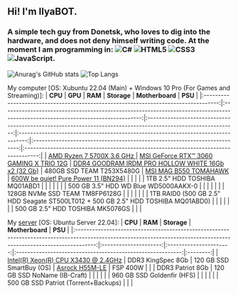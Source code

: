 ## Hi! I'm IlyaBOT.
### A simple tech guy from Donetsk, who loves to dig into the hardware, and does not deny himself writing code. At the moment I am programming in: ![C#](https://img.shields.io/badge/c%23-%23239120.svg?style=for-the-badge&logo=c-sharp&logoColor=white) ![HTML5](https://img.shields.io/badge/html5-%23E34F26.svg?style=for-the-badge&logo=html5&logoColor=white) ![CSS3](https://img.shields.io/badge/css3-%231572B6.svg?style=for-the-badge&logo=css3&logoColor=white) ![JavaScript](https://img.shields.io/badge/javascript-%23323330.svg?style=for-the-badge&logo=javascript&logoColor=%23F7DF1E).

![Anurag's GitHub stats](https://github-readme-stats.vercel.app/api?username=ilyabot&show_icons=true&theme=radical)
![Top Langs](https://github-readme-stats.vercel.app/api/top-langs/?username=ilyabot&langs_count=6&layout=compact&theme=radical)

My computer [OS: Xubuntu 22.04 (Main) + Windows 10 Pro (For Games and Streaming)]:
|                                       **CPU**                                       |                                                             **GPU**                                                             |                                                    **RAM**                                                    |                                    **Storage**                                    |                              **Motherboard**                              |                                       **PSU**                                       |
|:-----------------------------------------------------------------------------------:|:-------------------------------------------------------------------------------------------------------------------------------:|:-------------------------------------------------------------------------------------------------------------:|:---------------------------------------------------------------------------------:|:-------------------------------------------------------------------------:|:-----------------------------------------------------------------------------------:|
| [AMD Ryzen 7 5700X 3.6 GHz ](https://www.amd.com/en/products/cpu/amd-ryzen-7-5700x) | [MSI GeForce RTX™ 3060 GAMING X TRIO 12G](https://www.msi.com/Graphics-Card/GeForce-RTX-3060-GAMING-X-TRIO-12G#FinAirflow-href) | [DDR4 GOODRAM IRDM PRO HOLLOW WHITE 16Gb x2 (32 Gb)](https://www.goodram.com/ru/products/irdm-pro-ddr4-hollow-white/) |                             480GB SSD TEAM T253X5480G                             | [MSI MAG B550 TOMAHAWK](https://ru.msi.com/Motherboard/MAG-B550-TOMAHAWK) | [600W be quiet! Pure Power 11 (BN294)](https://www.bequiet.com/en/powersupply/1543) |
|                                                                                     |                                                                                                                                 |                                                                                                               |                           1TB 2.5" HDD TOSHIBA MQ01ABD1                           |                                                                           |                                                                                     |
|                                                                                     |                                                                                                                                 |                                                                                                               |                              500 GB 3.5" HDD WD Blue WD5000AAKX-0                             |                                                                           |                                                                                     |
|                                                                                     |                                                                                                                                 |                                                                                                               |                           128GB NVMe SSD TEAM TM8FP6128G                          |                                                                           |                                                                                     |
|                                                                                     |                                                                                                                                 |                                                                                                               | 1TB RAID0 (500 GB 2.5" HDD Seagate ST500LT012 + 500 GB 2.5" HDD TOSHIBA MQ01ABD0) |                                                                           |                                                                                     |
|                                                                                     |                                                                                                                                 |                                                                                                               |                          500 GB 2.5" HDD TOSHIBA MK5076GS                         |                                                                           |                                                                                     |

My [server](https://ibifs.ddns.net/) [OS: Ubuntu Server 22.04]:
|                                                                               **CPU**                                                                               |        **RAM**        |       **Storage**      |                       **Motherboard**                      |  **PSU** |
|:-------------------------------------------------------------------------------------------------------------------------------------------------------------------:|:---------------------:|:----------------------:|:----------------------------------------------------------:|:--------:|
| [Intel(R) Xeon(R) CPU X3430 @ 2.4GHz](https://www.intel.com/content/www/us/en/products/sku/42929/intel-xeon-processor-x3430-8m-cache-2-40-ghz.html) | DDR3 KingSpec 8Gb |    120 GB SSD SmartBuy (OS)    | [Asrock H55M-LE](https://www.asrock.com/mb/Intel/H55M-LE/) | FSP 400W |
|                                                                                                                                                                     | DDR3 Patriot 8Gb | 120 GB SSD NoName (IB-Craft) |                                                            |          |
|                                                                                                                                                                     |                       | 960 GB SSD Goldenfir (HFS) |                                                            |          |
|                                                                                                                                                                     |                       | 500 GB SSD Patriot (Torrent+Backups) |                                                            |          |
